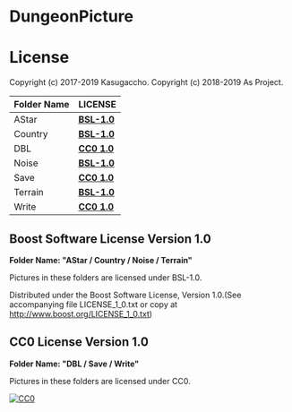 # DungeonPicture

# License

Copyright (c) 2017-2019 Kasugaccho.
Copyright (c) 2018-2019 As Project.

|Folder Name|LICENSE|
|:---|:---|
|AStar|[**BSL-1.0**](https://github.com/Kasugaccho/DungeonPicture/blob/master/Picture/AStar/LICENSE)|
|Country|[**BSL-1.0**](https://github.com/Kasugaccho/DungeonPicture/blob/master/Picture/Country/LICENSE)|
|DBL|[**CC0 1.0**](https://github.com/Kasugaccho/DungeonPicture/blob/master/Picture/DBL/LICENSE)|
|Noise|[**BSL-1.0**](https://github.com/Kasugaccho/DungeonPicture/blob/master/Picture/Noise/LICENSE)|
|Save|[**CC0 1.0**](https://github.com/Kasugaccho/DungeonPicture/blob/master/Picture/Save/LICENSE)|
|Terrain|[**BSL-1.0**](https://github.com/Kasugaccho/DungeonPicture/blob/master/Picture/Terrain/LICENSE)|
|Write|[**CC0 1.0**](https://github.com/Kasugaccho/DungeonPicture/blob/master/Picture/Write/LICENSE)|

## Boost Software License Version 1.0


**Folder Name: "AStar / Country / Noise / Terrain"**

Pictures in these folders are licensed under BSL-1.0.

Distributed under the Boost Software License, Version 1.0.(See accompanying file LICENSE_1_0.txt or copy at http://www.boost.org/LICENSE_1_0.txt)

## CC0 License Version 1.0

**Folder Name: "DBL / Save / Write"**

Pictures in these folders are licensed under CC0.

[![CC0](https://mirrors.creativecommons.org/presskit/buttons/88x31/svg/cc-zero.svg "CC0")](http://creativecommons.org/publicdomain/zero/1.0/deed.ja)
